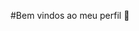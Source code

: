 #Bem vindos ao meu perfil 👋
<!--
**camillealvess/camillealvess*
- Sou jogadora de volei 🏐
-@camiis.alvesx
![](https://media.tenor.com/cVud_oyBRxwAAAAd/doguinho-cachorrinho.gif)
